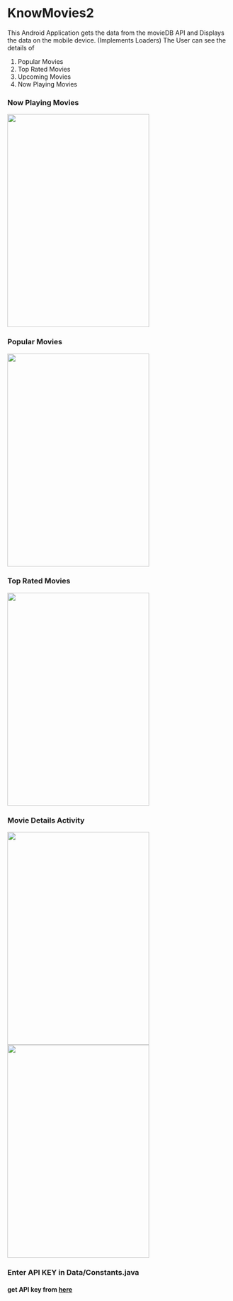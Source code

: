 # KnowMovies2
  This Android Application gets the data from the movieDB API and Displays the data on the mobile device.
  (Implements <bold>Loaders</bold>)
  The User can see the details of 
  <ol>
<li>
   Popular Movies
  </li>
  <li>
   Top Rated Movies
  </li>
  <li>
   Upcoming Movies
  </li>
  <li>
   Now Playing Movies
  </li>
</ol>
  
     
    
  
  ### Now Playing Movies
 
<a href="url"><img src="http://i65.tinypic.com/2hylce9.png" align="center" height="480" width="320" ></a>



  ### Popular Movies
<a href="url"><img src="http://i66.tinypic.com/ea1fzc.png" align="center" height="480" width="320" ></a>

### Top Rated Movies
<a href="url"><img src="http://i64.tinypic.com/4u89s4.png" align="center" height="480" width="320" ></a>

### Movie Details Activity
<a href="url"><img src="http://i65.tinypic.com/x0nz0l.png" align="center" height="480" width="320" ></a>
<a href="url"><img src="http://i64.tinypic.com/2vl5ehi.png" align="center" height="480" width="320" ></a>

### Enter API KEY in Data/Constants.java

#### get API key from [here](https://www.themoviedb.org/documentation/api)
